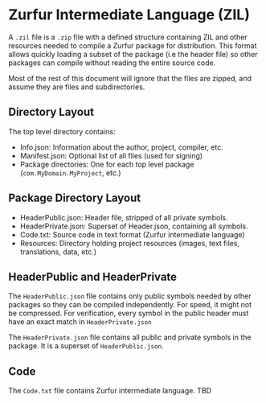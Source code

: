 # Zurfur Intermediate Language (ZIL)


A `.zil` file is a `.zip` file with a defined structure containing ZIL and
other resources needed to compile a Zurfur package for distribution.  This
format allows quickly loading a subset of the package (i.e the header file)
so other packages can compile without reading the entire source code.

Most of the rest of this document will ignore that the files are zipped, and
assume they are files and subdirectories.

## Directory Layout

The top level directory contains:

* Info.json: Information about the author, project, compiler, etc.
* Manifest.json: Optional list of all files (used for signing)
* Package directories: One for each top level package (`com.MyDomain.MyProject`, etc.)

## Package Directory Layout

* HeaderPublic.json: Header file, stripped of all private symbols.
* HeaderPrivate.json: Superset of Header.json, containing all symbols.
* Code.txt: Source code in text format (Zurfur intermediate language)
* Resources: Directory holding project resources (images, text files, translations, data, etc.)

## HeaderPublic and HeaderPrivate

The `HeaderPublic.json` file contains only public symbols needed by other packages
so they can be compiled independently.  For speed, it might not be compressed.
For verification, every symbol in the public header must have an exact match in
`HeaderPrivate.json`

The `HeaderPrivate.json` file contains all public and private symbols in the
package.  It is a superset of `HeaderPublic.json`.


## Code

The `Code.txt` file contains Zurfur intermediate language.  TBD


